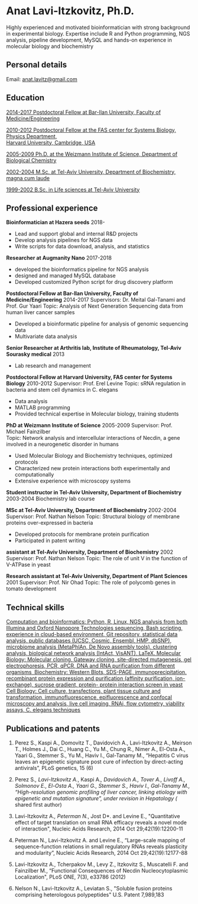 # __Anat Lavi-Itzkovitz, Ph.D.__
Highly experienced and motivated bioinformatician with strong background in experimental biology. Expertise include R and Python programming, NGS analysis, pipeline development, MySQL and hands-on experience in molecular biology and biochemistry


## Personal details

Email: anat.lavitz@gmail.com

## Education

<ins>2014-2017<ins/> Postdoctoral Fellow at Bar-Ilan University, Faculty of Medicine/Engineering 

<ins>2010-2012<ins/> 	    Postdoctoral Fellow at the FAS center for Systems Biology, Physics Department,  
Harvard University, Cambridge, USA
		 
<ins>2005-2009<ins/>       Ph.D. at the Weizmann Institute of Science, Department of Biological Chemistry

<ins>2002-2004<ins/>       M.Sc. at Tel-Aviv University, Department of Biochemistry, magna cum laude

<ins>1999-2002<ins/>       B.Sc. in Life sciences at Tel-Aviv University


## Professional experience 
**Bioinformatician at Hazera seeds**    					                                   2018-
-	Lead and support global and internal R&D projects
-	Develop analysis pipelines for NGS data
-	Write scripts for data download, analysis, and statistics

**Researcher at Augmanity Nano**				         					   2017-2018
-   developed the bioinformatics pipeline for NGS analysis
-   designed and managed MySQL database
-   Developed customized Python script for drug discovery platform

**Postdoctoral Fellow at Bar-Ilan University, Faculty of Medicine/Engineering**	                                   2014-2017 
Supervisors: Dr. Meital Gal-Tanami and Prof. Gur Yaari 
Topic: Analysis of Next Generation Sequencing data from human liver cancer samples
-    Developed a bioinformatic pipeline for analysis of genomic sequencing data
-    Multivariate data analysis

**Senior Researcher at Arthritis lab, Institute of Rheumatology, Tel-Aviv Sourasky medical**	                   2013
-	Lab research and management 

**Postdoctoral Fellow at Harvard University, FAS center for Systems Biology**		    	                   2010-2012
Supervisor: Prof. Erel Levine
Topic: sRNA regulation in bacteria and stem cell dynamics in C. elegans
-    Data analysis
-    MATLAB programming
-    Provided technical expertise in Molecular biology, training students

**PhD at Weizmann Institute of Science**        						                   2005-2009
Supervisor: Prof. Michael Fainzilber	
Topic: Network analysis and intercellular interactions of Necdin, a gene involved in a neurogenetic disorder in humans

-    Used Molecular Biology and Biochemistry techniques, optimized protocols
-    Characterized new protein interactions both experimentally and computationally
-    Extensive experience with microscopy systems
 
**Student instructor in Tel-Aviv University, Department of Biochemistry**				           2003-2004
Biochemistry lab course

**MSc at Tel-Aviv University, Department of Biochemistry**	 				                   2002-2004
Supervisor: Prof. Nathan Nelson
Topic: Structural biology of membrane proteins over-expressed in bacteria
-    Developed protocols for membrane protein purification
-    Participated in patent writing 

**assistant at Tel-Aviv University, Department of Biochemistry**			                      2002
Supervisor: Prof. Nathan Nelson
Topic: The role of unit V in the function of V-ATPase in yeast

**Research assistant at Tel-Aviv University, Department of Plant Sciences**				              2001
Supervisor: Prof. Nir Ohad
Topic: The role of polycomb genes in tomato development
		
## Technical skills
<ins>Computation and bioinformatics:<ins/> Python, R, Linux, NGS analysis from both Illumina and Oxford Nanopore Technologies sequencing, Bash scripting, experience in cloud-based environment, Git repository, statistical data analysis, public databases (UCSC, Cosmic, Ensembl, HMP, dbSNP), microbiome analysis (MetaPhlAn, De Novo assembly tools), clustering analysis, biological network analysis (IntAct, VisANT), LaTeX. 
<ins>Molecular Biology:<ins/> Molecular cloning, Gateway cloning, site-directed mutagenesis, gel electrophoresis, PCR, qPCR, DNA and RNA purification from different organisms   ‬‬‬‬‬‬‬‬‬‬‬‬‬‬
<ins>Biochemistry:<ins/> Western Blots, SDS-PAGE, immunoprecipitation, recombinant protein expression and   ‬‬‬‬‬‬‬‬‬‬‬‬‬‬
purification (affinity purification, ion-exchange), sucrose gradient, protein- ‬‬‬‬‬‬protein interaction screen in yeast 
<ins>Cell Biology:<ins/> Cell culture, transfections, plant tissue culture and transformation, immunofluorescence, epifluorescence and   ‬‬‬‬‬‬‬‬‬confocal microscopy and analysis, live cell imaging, RNAi, flow cytometry, ‬‬‬‬‬‬‬‬‬‬‬‬‬viability assays, C. elegans techniques

## Publications and patents
	
1. Perez S., Kaspi A., Domovitz T., Davidovich A., Lavi-Itzkovitz A., Meirson T., Holmes J., Dai C., Huang C., Yu M., Chung R., Nimer A., El-Osta A., Yaari G., Stemmer S., Yu M., Haviv I., Gal-Tanamy M., “Hepatitis C virus leaves an epigenetic signature post cure of infection by direct-acting antivirals”, PLoS genetics, 15 (6)
	
2. Perez S.*, Lavi-Itzkovitz A.*, Kaspi A.*, Davidovich A., Tover A., Livoff A., Solmonov E., El-Osta A., Yaari G., Stemmer S., Haviv I., Gal-Tanamy M., “High-resolution genomic profiling of liver cancer, linking etiology with epigenetic and mutation signature”, under revision in Hepatology (* shared first author)
	
3. Lavi-Itzkovitz A.*, Peterman N.*, Jost D*. and Levine E., "Quantitative effect of target translation on small RNA efficacy reveals a novel mode of interaction", Nucleic Acids Research, 2014 Oct 29;42(19):12200-11
	
4. Peterman N., Lavi-Itzkovitz A. and Levine E., “Large-scale mapping of sequence-function relations in small regulatory RNAs reveals plasticity and modularity”, Nucleic Acids Research, 2014 Oct 29;42(19):12177-88
	
5. Lavi-Itzkovitz A., Tcherpakov M., Levy Z., Itzkovitz S., Muscatelli F. and Fainzilber M., “Functional Consequences of Necdin Nucleocytoplasmic Localization", PLoS ONE, 7(3), e33786 (2012)
	
6. Nelson N., Lavi-Itzkovitz A., Leviatan S., "Soluble fusion proteins comprising heterologous polypeptides" U.S. Patent 7,989,183
